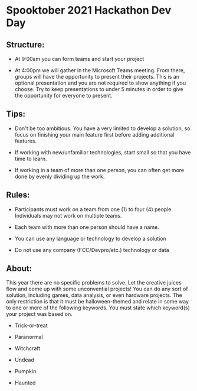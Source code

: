 # Spooktober 2021 Hackathon Dev Day

## Structure:

- At 9:00am you can form teams and start your project

- At 4:00pm we will gather in the Microsoft Teams meeting. From there, groups will have the opportunity to present their projects. This is an optional presentation and you are not required to show anything if you choose. Try to keep presentations to under 5 minutes in order to give the opportunity for everyone to present.

## Tips:
- Don't be too ambitious. You have a very limited to develop a solution, so focus on finishing your main feature first before adding additional features.

- If working with new/unfamiliar technologies, start small so that you have time to learn.

- If working in a team of more than one person, you can often get more done by evenly dividing up the work.


## Rules:
- Participants must work on a team from one (1) to four (4) people. Individuals may not work on multiple teams.

- Each team with more than one person should have a name.

- You can use any language or technology to develop a solution

- Do not use any company (FCC/Devpro/etc.) technology or data

## About:

This year there are no specific problems to solve. Let the creative juices flow and come up with some unconvential projects! You can do any sort of solution, including games, data analysis, or even hardware projects. The only restriction is that it must be halloween-themed and relate in some way to one or more of the following keywords. You must state which keyword(s) your project was based on.

- Trick-or-treat

- Paranormal

- Witchcraft

- Undead

- Pumpkin

- Haunted

